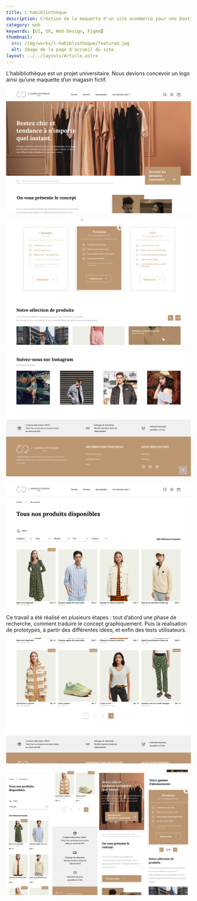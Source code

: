 ```yaml
---
title: L'habibliothèque
description: Création de la maquette d'un site ecommerce pour une boutique de vêtements
category: web
keywords: [UI, UX, Web Design, Figma]
thumbnail:
  src: /img/works/l-habibliotheque/featured.jpg
  alt: Image de la page d'accueil du site
layout: ../../layouts/Article.astro
---
```


L’habibliothèque est un projet universitaire. Nous devions concevoir un logo ainsi qu’une maquette d’un magasin fictif.

<div class="img-grid">

![Page d'accueil du site](../../assets/works/l-habibliotheque/01.jpg)

![Page d'accueil du site](../../assets/works/l-habibliotheque/02.jpg)

![Page d'accueil du site](../../assets/works/l-habibliotheque/03.jpg)

![Page d'accueil du site](../../assets/works/l-habibliotheque/04.jpg)

</div>

Ce travail a été réalisé en plusieurs étapes : tout d’abord une phase de recherche, comment traduire le concept graphiquement. Puis la réalisation de prototypes, à partir des différentes idées, et enfin des tests utilisateurs.

<div class="img-grid">

![Page d'accueil du site](../../assets/works/l-habibliotheque/05.jpg)

![Page d'accueil du site](../../assets/works/l-habibliotheque/06.jpg)

</div>
